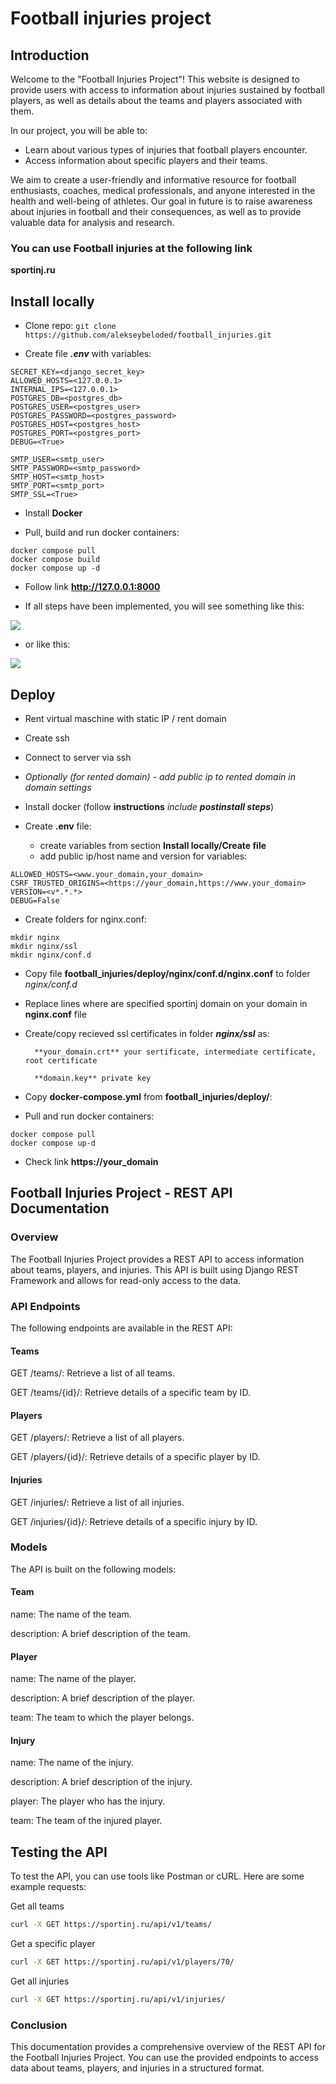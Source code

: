 # Football injuries project

## Introduction

Welcome to the "Football Injuries Project"! This website is designed to provide users with access to information about injuries sustained by football players, as well as details about the teams and players associated with them.

In our project, you will be able to:

* Learn about various types of injuries that football players encounter.
* Access information about specific players and their teams.

We aim to create a user-friendly and informative resource for football enthusiasts, coaches, medical professionals, and anyone interested in the health and well-being of athletes. Our goal in future is to raise awareness about injuries in football and their consequences, as well as to provide valuable data for analysis and research.

### You can use Football injuries at the following link

<p><a href="https://sportinj.ru/" class="external-link" style="text-decoration: none" target="_blank"><strong>sportinj.ru</strong></a></p>

## Install locally

* Clone repo:
```git clone https://github.com/alekseybeloded/football_injuries.git```

* Create file **_.env_** with variables:

```env
SECRET_KEY=<django_secret_key>
ALLOWED_HOSTS=<127.0.0.1>
INTERNAL_IPS=<127.0.0.1>
POSTGRES_DB=<postgres_db>
POSTGRES_USER=<postgres_user>
POSTGRES_PASSWORD=<postgres_password>
POSTGRES_HOST=<postgres_host>
POSTGRES_PORT=<postgres_port>
DEBUG=<True>

SMTP_USER=<smtp_user>
SMTP_PASSWORD=<smtp_password>
SMTP_HOST=<smtp_host>
SMTP_PORT=<smtp_port>
SMTP_SSL=<True>
```

* Install <a href="https://docs.docker.com/engine/install/" class="external-link" style="text-decoration: none" target="_blank"><strong>Docker</strong></a>

* Pull, build and run docker containers:

``` run commands
docker compose pull
docker compose build
docker compose up -d
```

* Follow link <a href="http://127.0.0.1" class="external-link" style="text-decoration: none" target="_blank"><strong>http://127.0.0.1:8000</strong></a>

* If all steps have been implemented, you will see something like this:
<image src="images/homepage.png" style="max-width: 100%; height: auto">

* or like this:
<image src="images/homepage_dark.png" style="max-width: 100%; height: auto">


## Deploy

* Rent virtual maschine with static IP / rent domain

* Create ssh

* Connect to server via ssh

* _Optionally (for rented domain) - add public ip to rented domain in domain settings_

* Install docker (follow <a href="https://docs.docker.com/engine/install/" class="external-link" style="text-decoration: none" target="_blank"><strong>instructions</strong></a> _include_ **_postinstall steps_**)

* Create **.env** file:
    * create variables from section **Install locally/Create file**
    * add public ip/host name and version for variables:

```env
ALLOWED_HOSTS=<www.your_domain,your_domain>
CSRF_TRUSTED_ORIGINS=<https://your_domain,https://www.your_domain>
VERSION=<v*.*.*>
DEBUG=False
```

* Create folders for nginx.conf:
``` run
mkdir nginx
mkdir nginx/ssl
mkdir nginx/conf.d
```

* Copy file **football_injuries/deploy/nginx/conf.d/nginx.conf** to folder _nginx/conf.d_
* Replace lines where are specified sportinj domain on your domain in **nginx.conf** file

* Create/copy recieved ssl certificates in folder **_nginx/ssl_** as:

        **your_domain.crt** your sertificate, intermediate certificate, root certificate

        **domain.key** private key

* Copy **docker-compose.yml** from **football_injuries/deploy/**:
* Pull and run docker containers:

```run
docker compose pull
docker compose up-d
```

* Check link <a href="#" class="external-link" style="text-decoration: none" target="_blank"><strong>https://your_domain</strong></a>

## Football Injuries Project - REST API Documentation

### Overview

The Football Injuries Project provides a REST API to access information about teams, players, and injuries. This API is built using Django REST Framework and allows for read-only access to the data.

### API Endpoints

The following endpoints are available in the REST API:

#### Teams

GET /teams/: Retrieve a list of all teams.

GET /teams/{id}/: Retrieve details of a specific team by ID.

#### Players

GET /players/: Retrieve a list of all players.

GET /players/{id}/: Retrieve details of a specific player by ID.

#### Injuries

GET /injuries/: Retrieve a list of all injuries.

GET /injuries/{id}/: Retrieve details of a specific injury by ID.

### Models

The API is built on the following models:

#### Team

name: The name of the team.

description: A brief description of the team.

#### Player

name: The name of the player.

description: A brief description of the player.

team: The team to which the player belongs.

#### Injury

name: The name of the injury.

description: A brief description of the injury.

player: The player who has the injury.

team: The team of the injured player.

## Testing the API

To test the API, you can use tools like Postman or cURL. Here are some example requests:

Get all teams

```bash
curl -X GET https://sportinj.ru/api/v1/teams/
```

Get a specific player

```bash
curl -X GET https://sportinj.ru/api/v1/players/70/
```

Get all injuries

```bash
curl -X GET https://sportinj.ru/api/v1/injuries/
```

### Conclusion

This documentation provides a comprehensive overview of the REST API for the Football Injuries Project. You can use the provided endpoints to access data about teams, players, and injuries in a structured format.

